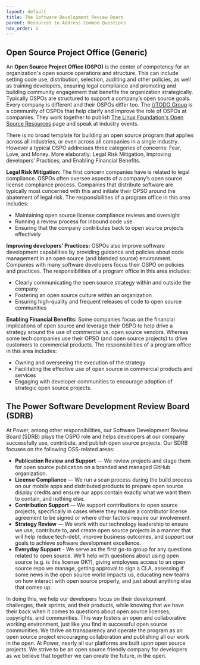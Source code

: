 ```yaml
---
layout: default
title: The Software Development Review Board
parent: Resources to Address Common Questions
nav_order: 1
---
```


## Open Source Project Office (Generic)

An **Open Source Project Office (OSPO)** is the center of competency for an organization's open source operations and structure. This can include setting code use, distribution, selection, auditing and other policies, as well as training developers, ensuring legal compliance and promoting and building community engagement that benefits the organization strategically. Typically OSPOs are structured to support a company’s open source goals. Every company is different and their OSPOs differ too. The [//TODO Group](https://todogroup.org/) is a community of OSPOs that help clarify and improve the role of OSPOs at companies. They work together to publish [The Linux Foundation's Open Source Resources](https://www.linuxfoundation.org/resources/open-source-guides) page and speak at industry events.

There is no broad template for building an open source program that applies across all industries, or even across all companies in a single industry. However a typical OSPO addresses three categories of concerns: Fear, Love, and Money. More elaboratly: Legal Risk Mitigation, Improving developers’ Practices, and Enabling Financial Benefits.

**Legal Risk Mitigation:** The first concern companies have is related to legal compliance. OSPOs often oversee aspects of a company’s open source license compliance process. Companies that distribute software are typically most concerned with this and initiate their OPSO around the abatement of legal risk.
The responsibilities of a program office in this area includes:
* Maintaining open source license compliance reviews and oversight
* Running a review process for inbound code use
* Ensuring that the company contributes back to open source projects effectively

**Improving developers’ Practices:** OSPOs also improve software development capabilities by providing guidance and policies about code management in an open source (and blended source) environment. Companies with many software developers focus their OSPO on policies and practices.
The responsibilities of a program office in this area includes:
* Clearly communicating the open source strategy within and outside the company
* Fostering an open source culture within an organization
* Ensuring high-quality and frequent releases of code to open source communities

**Enabling Financial Benefits:** Some companies focus on the financial implications of open source and leverage their OSPO to help drive a strategy around the use of commercial vs. open source vendors. Whereas some tech companies use their OPSO (and open source projects) to drive customers to commercial products.
The responsibilities of a program office in this area includes:
* Owning and overseeing the execution of the strategy
* Facilitating the effective use of open source in commercial products and services
* Engaging with developer communities to encourage adoption of strategic open source projects.

## The Power Software Development Review Board (SDRB)

At Power, among other responsibilities, our Software Development Review Board (SDRB) plays the OSPO role and helps developers at our company successfully use, contribute, and publish open source projects. Our SDRB focuses on the following OSS-related areas:

* **Publication Review and Support** — We review projects and stage them for open source publication on a branded and managed GitHub organization.
* **License Compliance** — We run a scan process during the build process on our mobile apps and distributed products to prepare open source display credits and ensure our apps contain exactly what we want them to contain, and nothing else.
* **Contribution Support** — We support contributions to open source projects, specifically in cases where they require a contributor license agreement to be signed or where other factors require our involvement.
* **Strategy Review** — We work with our technology leadership to ensure we use, contribute to, and create open source projects in a manner that will help reduce tech-debt, improve business outcomes, and support our goals to achieve software development excellence.
* **Everyday Support** - We serve as the first go-to group for any questions related to open source. We'll help with questions about using open source (e.g. is this license OK?), giving employees access to an open source repo we manage, getting approval to sign a CLA, assessing if some news in the open source world impacts us, educating new teams on how interact with open source properly, and just about anything else that comes up.

In doing this, we help our developers focus on their development challenges, their sprints, and their products, while knowing that we have their back when it comes to questions about open source licenses, copyrights, and communities. This way fosters an open and collaborative working environment, just like you find in successful open source communities. We thrive on transparency and operate the program as an open source project encouraging collaboration and publishing all our work in the open. At Power, nearly all our platforms are built upon open source projects. We strive to be an open source friendly company for developers as we believe that together we can create the future, in the open.
